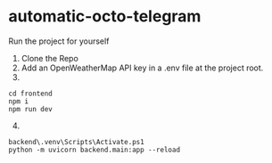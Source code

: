 ﻿# automatic-octo-telegram

Run the project for yourself
1. Clone the Repo
2. Add an OpenWeatherMap API key in a .env file at the project root.
3. 
```
cd frontend
npm i
npm run dev
```
4. 
```
backend\.venv\Scripts\Activate.ps1
python -m uvicorn backend.main:app --reload
```

